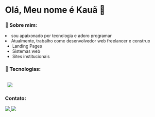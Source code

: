 

# Olá, Meu nome é Kauã 👋

### 📖 Sobre mim:

<li> sou apaixonado por tecnologia e adoro programar</li>
<li>Atualmente, trabalho como desenvolvedor web freelancer e construo
    <ul>
        <li>Landing Pages</li>
        <li>Sistemas web</li>
        <li>Sites institucionais</li>
    </ul>
</li>

### 🚀 Tecnologias:

</br>
<div>
    <img src="https://img.shields.io/badge/React_Router-CA4245?style=for-the-badge&logo=react-router&logoColor=white" alt=""/>
    <img src="https://img.shields.io/badge/React-20232A?style=for-the-badge&logo=react&logoColor=61DAFB" alt=""/>
    <img src="https://img.shields.io/badge/styled--components-DB7093?style=for-the-badge&logo=styled-components&logoColor=white">
    <img src="https://img.shields.io/badge/JavaScript-F7DF1E?style=for-the-badge&logo=javascript&logoColor=black" alt=""/>
    <img src="https://img.shields.io/badge/TypeScript-007ACC?style=for-the-badge&logo=typescript&logoColor=white" alt=""/>
    <img src="https://img.shields.io/badge/Bootstrap-563D7C?style=for-the-badge&logo=bootstrap&logoColor=white" alt=""/>
    <img src="https://img.shields.io/badge/CSS-239120?&style=for-the-badge&logo=css3&logoColor=white" alt=""/>
    <img src="https://img.shields.io/badge/HTML-239120?style=for-the-badge&logo=html5&logoColor=white" alt=""/>
    <img src="https://img.shields.io/badge/PHP-777BB4?style=for-the-badge&logo=php&logoColor=white" alt=""/>
    <img src="https://img.shields.io/badge/jQuery-0769AD?style=for-the-badge&logo=jquery&logoColor=white" alt=""/>
    <img src="https://img.shields.io/badge/MySQL-00000F?style=for-the-badge&logo=mysql&logoColor=white" alt=""/>
</div>


### Contato:

<a href="https://linkedin.com/in/kauãsilva" target="_blank">
    <img src="https://img.shields.io/badge/LinkedIn-0077B5?style=for-the-badge&logo=linkedin&logoColor=white"/>
    </a>

<a href="mailto:kauadariomello@gmail.com" target="_blank">
    <img src="https://img.shields.io/badge/Gmail-D14836?style=for-the-badge&logo=gmail&logoColor=white"/>
    </a>
